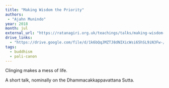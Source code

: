 ```yaml
---
title: "Making Wisdom the Priority"
authors:
 - "Ajahn Munindo"
year: 2018
month: jul
external_url: "https://ratanagiri.org.uk/teachings/talks/making-wisdom-the-priority"
drive_links:
  - "https://drive.google.com/file/d/1k6bQqJMZTJ8dNIXicWsi65hSL9iN3Fw-/view?usp=drivesdk"
tags:
  - buddhism
  - pali-canon
---
```


Clinging makes a mess of life.

A short talk, nominally on the Dhammacakkappavattana Sutta.

